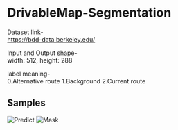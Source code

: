 # DrivableMap-Segmentation

Dataset link-  
https://bdd-data.berkeley.edu/


Input and Output shape-  
width: 512, height: 288


label meaning-  
0.Alternative route  1.Background  2.Current route

Samples
--------
![Predict](https://user-images.githubusercontent.com/52787702/76521440-31bd6300-64a8-11ea-8d41-e40598552d01.gif)
![Mask](https://user-images.githubusercontent.com/52787702/76521187-a643d200-64a7-11ea-891b-2702ace46524.gif)
